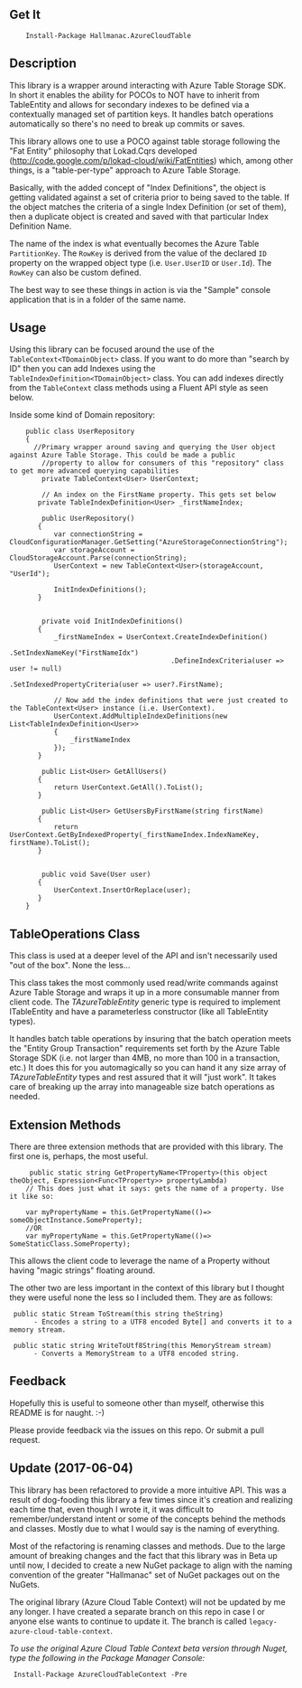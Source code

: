 ## Get It

```
	Install-Package Hallmanac.AzureCloudTable
```

## Description

This library is a wrapper around interacting with Azure Table Storage SDK. In short it enables the ability for POCOs to NOT have to inherit from TableEntity and allows for secondary indexes to be defined via a contextually managed set of partition keys. It handles batch operations automatically so there's no need to break up commits or saves.

This library allows one to use a POCO against table storage following the "Fat Entity" philosophy that Lokad.Cqrs developed (http://code.google.com/p/lokad-cloud/wiki/FatEntities) which, among other things, is a "table-per-type" approach to Azure Table Storage.

Basically, with the added concept of "Index Definitions", the object is getting validated against a set of criteria prior to being saved to the table. If the object matches the criteria of a single Index Definition (or set of them), then a duplicate object is created and saved with that particular Index Definition Name.

The name of the index is what eventually becomes the Azure Table `PartitionKey`. The `RowKey` is derived from the value of the declared `ID` property on the wrapped object type (i.e. `User.UserID` or `User.Id`). The `RowKey` can also be custom defined.

The best way to see these things in action is via the "Sample" console application that is in a folder of the same name.

## Usage

Using this library can be focused around the use of the `TableContext<TDomainObject>` class. If you want to do more than "search by ID" then you can add Indexes using the `TableIndexDefinition<TDomainObject>` class. You can add indexes directly from the `TableContext` class methods using a Fluent API style as seen below.

Inside some kind of Domain repository:
```
    public class UserRepository
    {
	  //Primary wrapper around saving and querying the User object against Azure Table Storage. This could be made a public
		//property to allow for consumers of this "repository" class to get more advanced querying capabilities
		private TableContext<User> UserContext;

		// An index on the FirstName property. This gets set below
       private TableIndexDefinition<User> _firstNameIndex;

		public UserRepository()
       {
           var connectionString = CloudConfigurationManager.GetSetting("AzureStorageConnectionString");
           var storageAccount = CloudStorageAccount.Parse(connectionString);
           UserContext = new TableContext<User>(storageAccount, "UserId");

           InitIndexDefinitions();
       }


		private void InitIndexDefinitions()
       {
           _firstNameIndex = UserContext.CreateIndexDefinition()
                                        .SetIndexNameKey("FirstNameIdx")
                                        .DefineIndexCriteria(user => user != null)
                                        .SetIndexedPropertyCriteria(user => user?.FirstName);

           // Now add the index definitions that were just created to the TableContext<User> instance (i.e. UserContext).
           UserContext.AddMultipleIndexDefinitions(new List<TableIndexDefinition<User>>
           {
               _firstNameIndex
           });
       }

		public List<User> GetAllUsers()
       {
           return UserContext.GetAll().ToList();
       }

		public List<User> GetUsersByFirstName(string firstName)
       {
           return UserContext.GetByIndexedProperty(_firstNameIndex.IndexNameKey, firstName).ToList();
       }

		
		public void Save(User user)
       {
           UserContext.InsertOrReplace(user);
       }
    }
```

## TableOperations<TAzureTableEntity> Class

This class is used at a deeper level of the API and isn't necessarily used "out of the box". None the less...

This class takes the most commonly used read/write commands against Azure Table Storage and wraps it up in a more consumable manner from client code. The *TAzureTableEntity* generic type is required to implement ITableEntity and have a parameterless constructor (like all TableEntity types). 

It handles batch table operations by insuring that the batch operation meets the "Entity Group Transaction" requirements set forth by the Azure Table Storage SDK (i.e. not larger than 4MB, no more than 100 in a transaction, etc.) It does this for you automagically so you can hand it any size array of *TAzureTableEntity* types and rest assured that it will "just work". It takes care of breaking up the array into manageable size batch operations as needed. 

## Extension Methods

There are three extension methods that are provided with this library. The first one is, perhaps, the most useful.
```
     public static string GetPropertyName<TProperty>(this object theObject, Expression<Func<TProperty>> propertyLambda)
    // This does just what it says: gets the name of a property. Use it like so:
               
    var myPropertyName = this.GetPropertyName(()=> someObjectInstance.SomeProperty);
    //OR
    var myPropertyName = this.GetPropertyName(()=> SomeStaticClass.SomeProperty);
```            
This allows the client code to leverage the name of a Property without having "magic strings" floating around.

The other two are less important in the context of this library but I thought they were useful none the less so I included them. They are as follows:

     public static Stream ToStream(this string theString)
          - Encodes a string to a UTF8 encoded Byte[] and converts it to a memory stream.
     
     public static string WriteToUtf8String(this MemoryStream stream)
          - Converts a MemoryStream to a UTF8 encoded string.
          
## Feedback

Hopefully this is useful to someone other than myself, otherwise this README is for naught. :-)

Please provide feedback via the issues on this repo. Or submit a pull request.

## Update (2017-06-04)

This library has been refactored to provide a more intuitive API. This was a result of dog-fooding this library a few times since it's creation and realizing each time that, even though I wrote it, it was difficult to remember/understand intent or some of the concepts behind the methods and classes. Mostly due to what I would say is the naming of everything.

Most of the refactoring is renaming classes and methods. Due to the large amount of breaking changes and the fact that this library was in Beta up until now, I decided to create a new NuGet package to align with the naming convention of the greater "Hallmanac" set of NuGet packages out on the NuGets.

The original library (Azure Cloud Table Context) will not be updated by me any longer. I have created a separate branch on this repo in case I or anyone else wants to continue to update it. The branch is called `legacy-azure-cloud-table-context`.

*To use the original Azure Cloud Table Context beta version through Nuget, type the following in the Package Manager Console:*

     Install-Package AzureCloudTableContext -Pre
